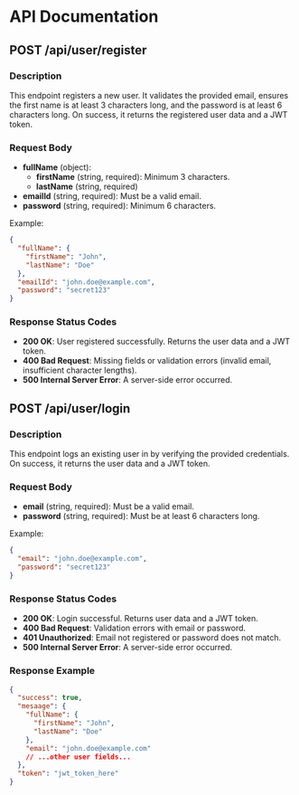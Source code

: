 # API Documentation

## POST /api/user/register

### Description
This endpoint registers a new user. It validates the provided email, ensures the first name is at least 3 characters long, and the password is at least 6 characters long. On success, it returns the registered user data and a JWT token. 

### Request Body
- **fullName** (object):
  - **firstName** (string, required): Minimum 3 characters.
  - **lastName** (string, required)
- **emailId** (string, required): Must be a valid email.
- **password** (string, required): Minimum 6 characters.

Example:
```json
{
  "fullName": {
    "firstName": "John",
    "lastName": "Doe"
  },
  "emailId": "john.doe@example.com",
  "password": "secret123"
}
```

### Response Status Codes
- **200 OK**: User registered successfully. Returns the user data and a JWT token.
- **400 Bad Request**: Missing fields or validation errors (invalid email, insufficient character lengths).
- **500 Internal Server Error**: A server-side error occurred.

## POST /api/user/login

### Description
This endpoint logs an existing user in by verifying the provided credentials. On success, it returns the user data and a JWT token.

### Request Body
- **email** (string, required): Must be a valid email.
- **password** (string, required): Must be at least 6 characters long.

Example:
```json
{
  "email": "john.doe@example.com",
  "password": "secret123"
}
```

### Response Status Codes
- **200 OK**: Login successful. Returns user data and a JWT token.
- **400 Bad Request**: Validation errors with email or password.
- **401 Unauthorized**: Email not registered or password does not match.
- **500 Internal Server Error**: A server-side error occurred.

### Response Example
```json
{
  "success": true,
  "mesaage": {
    "fullName": {
      "firstName": "John",
      "lastName": "Doe"
    },
    "email": "john.doe@example.com"
    // ...other user fields...
  },
  "token": "jwt_token_here"
}
``` 
